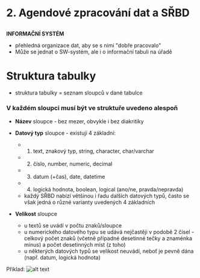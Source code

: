 # 2. Agendové zpracování dat a SŘBD

##

**INFORMAČNÍ SYSTÉM** 
* přehledná organizace dat, aby se s nimi "dobře pracovalo"
* Může se jednat o SW-systém, ale i o informační tabuli na úřadě
 
# Struktura tabulky
* struktura tabulky = seznam sloupců v dané tabulce

### V každém sloupci musí být ve struktuře uvedeno alespoň
* **Název** sloupce - bez mezer, obvykle i bez diakritiky
* **Datový typ** sloupce - existují 4 základní:

    * 1. text, znakový typ, string, character, char/varchar
    * 2. číslo, number, numeric, decimal
    * 3. datum (+čas), date, datetime
    * 4. logická hodnota, boolean, logical (ano/ne, pravda/nepravda)
    * každý SŘBD nabízí většinou i řadu dalších datových typů, často se však jedná o různé varianty uvedených 4 základních

* **Velikost** sloupce

    * u textů se uvádí v počtu znaků/sloupce
    * u numerického datového typu se udává nejčastěji v podobě 2 čísel - celkový počet znaků (včetně případné desetinné tečky a znaménka mínus) a počet desetinných míst (z toho)
    * u některých datových typů se velikost neuvádí, neboť je pevně dána (např. datum, logická hodnota)
    



Přiklad:
![alt text][obrazek]

[obrazek]: https://i.imgur.com/1Raj8wv.png